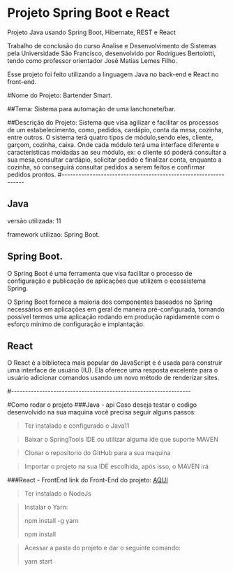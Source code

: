 # Projeto Spring Boot e React
Projeto Java usando Spring Boot, Hibernate, REST e React 

Trabalho de conclusão do curso Analise e Desenvolvimento de Sistemas pela Universidade São Francisco, desenvolvido por Rodrigues Bertolotti, 
tendo como professor orientador José Matias Lemes Filho.

Esse projeto foi feito utilizando a linguagem Java no back-end e React no front-end.

#Nome do Projeto:
Bartender Smart.

##Tema:
Sistema para automação de uma lanchonete/bar.

##Descrição do Projeto:
Sistema que visa agilizar e facilitar os processos de um estabelecimento, como, pedidos, cardápio, conta da mesa, cozinha, entre outros.
O sistema terá quatro tipos de módulo,sendo eles, cliente, garçom, cozinha, caixa. Onde cada módulo terá uma interface diferente e características moldadas ao seu módulo, ex: o cliente só poderá consultar a sua mesa,consultar cardápio, solicitar pedido e finalizar conta, enquanto a cozinha, só conseguirá consultar pedidos a serem feitos e confirmar pedidos prontos.
#----------------------------------------------------------------
## Java
versão utilizada: 11

framework utilizao: Spring Boot.

## Spring Boot.

O Spring Boot é uma ferramenta que visa facilitar o processo de configuração e publicação de aplicações que utilizem o ecossistema Spring.

O Spring Boot fornece a maioria dos componentes baseados no Spring necessários em aplicações em geral de maneira pré-configurada, tornando possível termos uma aplicação rodando em produção rapidamente com o esforço mínimo de configuração e implantação.

## React

O React é a biblioteca mais popular do JavaScript e é usada para construir uma interface de usuário (IU). Ela oferece uma resposta excelente para o usuário adicionar comandos usando um novo método de renderizar sites.

#----------------------------------------------------------------

#Como rodar o projeto
###Java - api
Caso deseja testar o codigo desenvolvido na sua maquina você precisa seguir alguns passos:

>Ter instalado e configurado o Java11

>Baixar o SpringTools IDE ou utilizar alguma ide que suporte MAVEN

>Clonar o repositorio do GitHub para a sua maquina

>Importar o projeto na sua IDE escolhida, após isso, o MAVEN irá 

###React - FrontEnd
link do Front-End do projeto: [AQUI]()

>Ter instalado o NodeJs

>Instalar o Yarn: 
>
>npm install -g yarn
>
>npm install

>Acessar a pasta do projeto e dar o seguinte comando:
>
>yarn start
